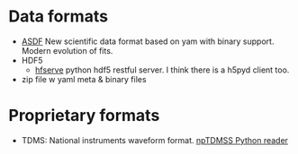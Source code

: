 # Data formats
- [ASDF](http://asdf-standard.readthedocs.org) New scientific data format based on yam with binary support. Modern evolution of fits.
- HDF5
	- [hfserve](h5serv) python hdf5 restful server. I think there is a h5pyd client too.
- zip file w yaml meta & binary files


# Proprietary formats
- TDMS: National instruments waveform format. [npTDMSS Python reader](https://pypi.python.org/pypi/npTDMS/0.6.4)